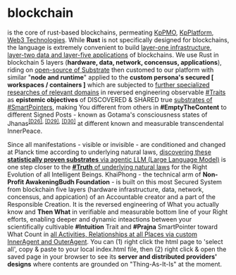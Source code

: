 # blockchain

is the core of rust-based blockchains, permeating <a href="https://github.com/khaiphong/kp_pmo/" target="_blank">KpPMO</a>, <a href="https://github.com/khaiphong/kp_platform/" target="_blank">KpPlatform</a>, <a href="https://github.com/khaiphong/kp_mu/" target="_blank">Web3 Technologies</a>. While <b>Rust</b> is not specifically designed for blockchains, the language is extremely convenient to build <a href="https://github.com/khaiphong/kp_platform/tree/main/platform" target="_blank">layer-one infrastructure</a>, <a href="https://github.com/khaiphong/kp_pmo/" target="_blank">layer-two data and layer-five applications</a> of blockchains. We use Rust in blockchain 5 layers (<b>hardware, data, network, concensus, applications</b>), riding on <a href="https://medium.com/@brunopgalvao/substrate-cfeb13333f2c" target="_blank">open-source of Substrate</a> then customed to our platform with similar "<b>node and runtime</b>" applied to the <b>custom persona's secured [ workspaces / containers ]</b> which are subjected to <u>further specialized researches of relevant domains</u> in reversed engineering observable <a href="https://blog.khaiphong.io/2023/09/glossary.html#Traits" target="_blank">#Traits</a> as <b>epistemic objectives</b> of DISCOVERED &amp; SHARED true <a href="https://blog.khaiphong.io/2023/09/glossary.html#SmartPointers" target="_blank">substrates of #SmartPointers</a>, making You different from others in <b>#EmptyTheContent</b> to different Signed Posts - known as Gotama's consciousness states of Jhanas<sup><a href="https://blog.khaiphong.io/2023/09/references.html#D26" target="_blank">[D26]</a>, <a href="https://blog.khaiphong.io/2023/09/references.html#D29" target="_blank">[D29]</a>, <a href="https://blog.khaiphong.io/2023/09/references.html#D30" target="_blank">[D30]</a></sup> at different known and measurable transcendental InnerPeace.

Since all manifestations - visible or invisible - are conditioned and changed at Planck time according to underlying natural laws, <a href="https://www.youtube.com/watch?v=2w8vvyTm0pk" target="_blank">discovering these <b>statistically proven substrates</b> via agentic LLM (Large Language Model)</a> is one step closer to the <a href="https://blog.khaiphong.io/2023/09/nature-of-things.html#Section_2.1" target="_blank"><b><u>#Truth</u></b> of underlying natural laws</a> for the Right Evolution of all Intelligent Beings. KhaiPhong - the technical arm of <b>Non-Profit AwakeningBudh Foundation</b> - is built on this most Secured System from blockchain five layers (hardware infrastructure, data, network, concensus, and appication) of an Accountable creator and a part of the Responsible Creation. It is the reversed engineering of What you actually know and <b>Then What</b> in verifiable and measurable bottom line of your Right efforts, enabling deeper and dynamic inteactions between your scientifically cultivable <b>#Intuition</b> Trait and <b>#Prajna</b> SmartPointer toward What Count in <a href="https://github.com/khaiphong/kp_mu/blob/main/mu/index.html" target="_blank">all Activities, Relationships at all Places via custom InnerAgent and OuterAgent</a>. You can (1) right click the html page to 'select all', copy &amp; paste to your local index.html file, then (2) right click &amp; open the saved page in your browser to see its <b>server and distributed providers' designs</b> where contents are grounded on "Thing-As-It-Is" at the moment.


